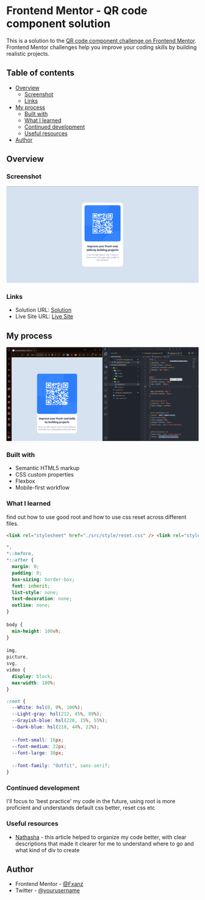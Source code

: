 # Frontend Mentor - QR code component solution

This is a solution to the [QR code component challenge on Frontend Mentor](https://www.frontendmentor.io/challenges/qr-code-component-iux_sIO_H). Frontend Mentor challenges help you improve your coding skills by building realistic projects.

## Table of contents

- [Overview](#overview)
  - [Screenshot](#screenshot)
  - [Links](#links)
- [My process](#my-process)
  - [Built with](#built-with)
  - [What I learned](#what-i-learned)
  - [Continued development](#continued-development)
  - [Useful resources](#useful-resources)
- [Author](#author)

## Overview

### Screenshot

![](./src/assets/images/Result.png)

### Links

- Solution URL: [Solution](https://your-solution-url.com)
- Live Site URL: [Live Site](https://qr-code-component-fxanz.vercel.app)

## My process

![](./src/assets/images/Process.png)

### Built with

- Semantic HTML5 markup
- CSS custom properties
- Flexbox
- Mobile-first workflow

### What I learned

find out how to use good root and how to use css reset across different files.

```html
<link rel="stylesheet" href="./src/style/reset.css" /> <link rel="stylesheet" href="./src/style/global.css" />
```

```css
*,
*::before,
*::after {
  margin: 0;
  padding: 0;
  box-sizing: border-box;
  font: inherit;
  list-style: none;
  text-decoration: none;
  outline: none;
}

body {
  min-height: 100vh;
}

img,
picture,
svg,
video {
  display: block;
  max-width: 100%;
}
```

```css
:root {
  --White: hsl(0, 0%, 100%);
  --Light-gray: hsl(212, 45%, 89%);
  --Grayish-blue: hsl(220, 15%, 55%);
  --Dark-blue: hsl(218, 44%, 22%);

  --font-small: 16px;
  --font-medium: 22px;
  --font-large: 30px;

  --font-family: "Outfit", sans-serif;
}
```

### Continued development

I'll focus to 'best practice' my code in the future, using root is more proficient and understands default css better, reset css etc

### Useful resources

- [Nathasha](https://uxplanet.org/challenge-009-qr-code-component-535916bbd967) - this article helped to organize my code better, with clear descriptions that made it clearer for me to understand where to go and what kind of div to create

## Author

- Frontend Mentor - [@Fxanz](https://www.frontendmentor.io/profile/Fxanz)
- Twitter - [@yourusername](https://www.twitter.com/IFxanz)
